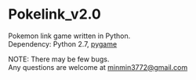 # Pokelink_v2.0 #
Pokemon link game written in Python. </br>
Dependency: Python 2.7, [pygame](http://pygame.org/download.shtml) </br>

NOTE: There may be few bugs. </br>
Any questions are welcome at minmin3772@gmail.com </br>
